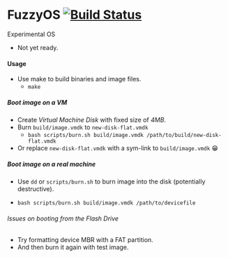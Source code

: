 # FuzzyOS [![Build Status](https://travis-ci.com/scopeInfinity/FuzzyOS.svg?branch=master)](https://travis-ci.com/scopeInfinity/FuzzyOS)
Experimental OS

- Not yet ready.

#### Usage
- Use make to build binaries and image files.
  - `make`

##### Boot image on a VM
  - Create *Virtual Machine Disk* with fixed size of *4MB*.
  - Burn `build/image.vmdk` to `new-disk-flat.vmdk`
    - `bash scripts/burn.sh build/image.vmdk /path/to/build/new-disk-flat.vmdk`
  - Or replace `new-disk-flat.vmdk` with a sym-link to `build/image.vmdk` :grin:

##### Boot image on a real machine
  - Use `dd` or `scripts/burn.sh` to burn image into the disk (potentially destructive).
  - ```
    bash scripts/burn.sh build/image.vmdk /path/to/devicefile
    ```
###### Issues on booting from the Flash Drive
- Try formatting device MBR with a FAT partition.
- And then burn it again with test image.
